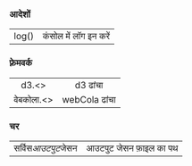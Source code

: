 ### आदेशों

|       |                       |
| :---: | :-------------------: |
| log() | कंसोल में लॉग इन करें |

### फ़्रेमवर्क

|            |               |
| :--------: | :-----------: |
|   d3.<>    |   d3 ढांचा    |
| वेबकोला.<> | webCola ढांचा |

### चर

|                    |                         |
| :----------------: | :---------------------: |
| सर्विस*आउटपुट*जेसन | आउटपुट जेसन फ़ाइल का पथ |

